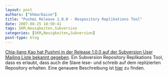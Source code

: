 ```yaml
---
layout: post
authors: ["khmarbaise"]
title: "Pushmi Release 1.0.0 - Respository Replikations Tool"
date: 2007-08-25 18:50:41
tags: SKM,Neuigkeiten,Subversion
categories: [SKM,Neuigkeiten,Subversion]
post-type: blog
---
```

[Chia-liang Kao hat Pushmi in der Release 1.0.0 auf der Subversion User Mailing Liste bekannt gegeben](http://subversion.tigris.org/servlets/ReadMsg?list=users&msgNo=69347). 
Ein Subversion Repository Replikations Tool, dass es erlaubt, dass auch die Slave lese- und schreib auf dem replizierten Repository erhalten. 
Eine genauere Beschreibung ist [hier](http://search.cpan.org/dist/Pushmi/lib/Pushmi.pm) zu finden.
